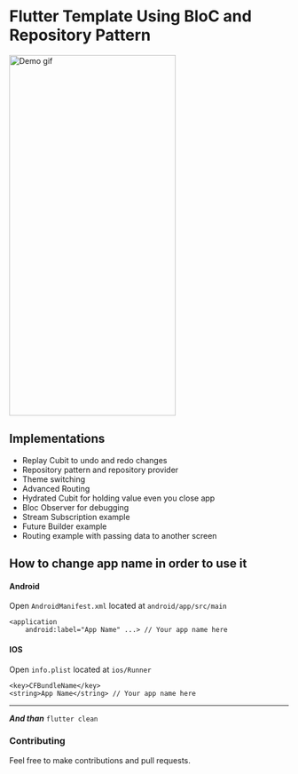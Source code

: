 # Flutter Template Using BloC and Repository Pattern
<img src="assets/app_demo.gif" alt="Demo gif" width=300 height=650/>  

## Implementations
* Replay Cubit to undo and redo changes
* Repository pattern and repository provider
* Theme switching
* Advanced Routing
* Hydrated Cubit for holding value even you close app
* Bloc Observer for debugging
* Stream Subscription example
* Future Builder example
* Routing example with passing data to another screen

## How to change app name in order to use it

#### Android
Open ```AndroidManifest.xml``` located at ```android/app/src/main```
```
<application
    android:label="App Name" ...> // Your app name here
```

#### IOS
Open ```info.plist``` located at ```ios/Runner```
```
<key>CFBundleName</key>
<string>App Name</string> // Your app name here
```
<hr>  

***And than***  ```flutter clean```

### Contributing
Feel free to make contributions and pull requests.
